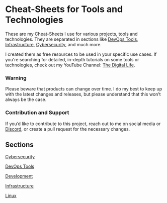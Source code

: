 # Cheat-Sheets for Tools and Technologies

These are my Cheat-Sheets I use for various projects, tools and technologies. They are separated in sections like [DevOps Tools](https://github.com/xcad2k/cheat-sheets/tree/main/devops), [Infrastructure](https://github.com/xcad2k/cheat-sheets/tree/main/infrastructure), [Cybersecurity](https://github.com/xcad2k/cheat-sheets/tree/main/cybersecurity), and much more.

I created them as free resources to be used in your specific use cases. If you're searching for detailed, in-depth tutorials on some tools or technologies, check out my YouTube Channel: [The Digital Life](https://www.youtube.com/channel/UCZNhwA1B5YqiY1nLzmM0ZRg).

### Warning

Please beware that products can change over time. I do my best to keep up with the latest changes and releases, but please understand that this won’t always be the case.

### Contribution and Support

If you’d like to contribute to this project, reach out to me on social media or [Discord](https://discord.gg/bz2SN7d), or create a pull request for the necessary changes.

## Sections
[Cybersecurity](https://github.com/xcad2k/cheat-sheets/tree/main/cybersecurity)

[DevOps Tools](https://github.com/xcad2k/cheat-sheets/tree/main/devops)

[Development](https://github.com/xcad2k/cheat-sheets/tree/main/devtools)

[Infrastructure](https://github.com/xcad2k/cheat-sheets/tree/main/infrastructure)

[Linux](https://github.com/xcad2k/cheat-sheets/tree/main/linux)
